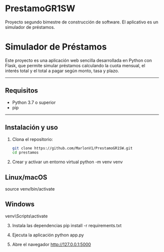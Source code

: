 # PrestamoGR1SW
Proyecto segundo bimestre de construcción de software. El aplicativo es un simulador de préstamos.

# Simulador de Préstamos

Este proyecto es una aplicación web sencilla desarrollada en Python con Flask, que permite simular préstamos calculando la cuota mensual, el interés total y el total a pagar según monto, tasa y plazo.

---

## Requisitos

- Python 3.7 o superior
- pip

---

## Instalación y uso

1. Clona el repositorio:

   ```bash
   git clone https://github.com/MarlonV1/PrestamoGR1SW.git
   cd prestamos

2. Crear y activar un entorno virtual
python -m venv venv
## Linux/macOS
source venv/bin/activate  
## Windows
venv\Scripts\activate     

3. Instala las dependencias
pip install -r requirements.txt

4. Ejecuta la aplicación
python app.py

5. Abre el navegador
http://127.0.0.1:5000
